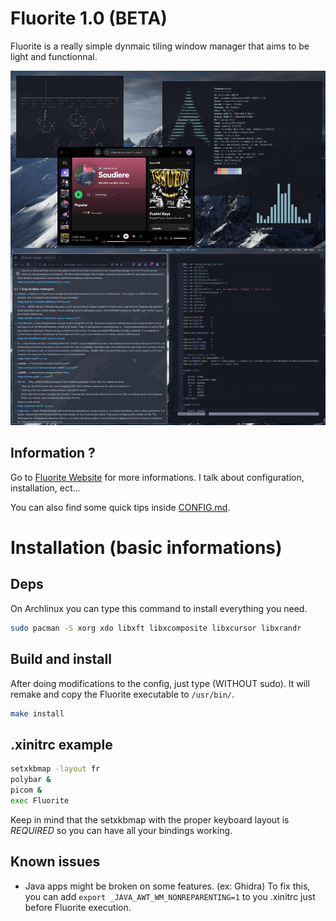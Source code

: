 # Fluorite 1.0 (BETA)

Fluorite is a really simple dynmaic tiling window manager that aims to be light and functionnal.

![Fluorite Presentation](./demo.png)

## Information ?

Go to [Fluorite Website](https://fluorite.surge.sh) for more informations. I talk about configuration, installation, ect...

You can also find some quick tips inside [CONFIG.md](./CONFIG.md).

# Installation (basic informations)

## Deps

On Archlinux you can type this command to install everything you need.

``` sh
sudo pacman -S xorg xdo libxft libxcomposite libxcursor libxrandr
```

## Build and install

After doing modifications to the config, just type (WITHOUT sudo). It will remake and copy the Fluorite executable to `/usr/bin/`.

``` sh
make install
```

## .xinitrc example

``` sh
setxkbmap -layout fr
polybar &
picom &
exec Fluorite
```

Keep in mind that the setxkbmap with the proper keyboard layout is *REQUIRED* so you can have all your bindings working.

## Known issues

- Java apps might be broken on some features. (ex: Ghidra) To fix this, you can add `export _JAVA_AWT_WM_NONREPARENTING=1` to you .xinitrc just before Fluorite execution.
